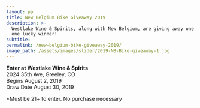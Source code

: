 ```yaml
---
layout: pp
title: New Belgium Bike Giveaway 2019
description: >-
  Westlake Wine & Spirits, along with New Belgium, are giving away one bike to
  one lucky winner!
subtitle:
permalink: /new-belgium-bike-giveaway-2019/
image_path: /assets/images/slider/2019-NB-Bike-giveaway-1.jpg
---
```


**Enter at Westlake Wine & Spirits**<br>2024 35th Ave, Greeley, CO<br>Begins August 2, 2019<br>Draw Date August 30, 2019

\*Must be 21+ to enter. No purchase necessary

&nbsp;

&nbsp;